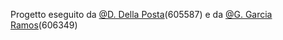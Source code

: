 Progetto eseguito da [@D. Della Posta](https://github.com/Cangurosa)(605587) e da [@G. Garcia Ramos](https://github.com/GARIZAH)(606349)
